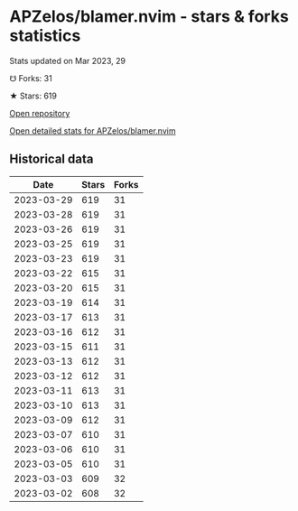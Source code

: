 # APZelos/blamer.nvim - stars & forks statistics

Stats updated on Mar 2023, 29

☋ Forks: 31

★ Stars: 619

[Open repository](https://github.com/APZelos/blamer.nvim)

[Open detailed stats for APZelos/blamer.nvim](https://reviewgithub.com/rep/APZelos/blamer.nvim)

## Historical data
| Date | Stars | Forks |
|------|-------|-------|
| 2023-03-29 | 619 | 31 | 
| 2023-03-28 | 619 | 31 | 
| 2023-03-26 | 619 | 31 | 
| 2023-03-25 | 619 | 31 | 
| 2023-03-23 | 619 | 31 | 
| 2023-03-22 | 615 | 31 | 
| 2023-03-20 | 615 | 31 | 
| 2023-03-19 | 614 | 31 | 
| 2023-03-17 | 613 | 31 | 
| 2023-03-16 | 612 | 31 | 
| 2023-03-15 | 611 | 31 | 
| 2023-03-13 | 612 | 31 | 
| 2023-03-12 | 612 | 31 | 
| 2023-03-11 | 613 | 31 | 
| 2023-03-10 | 613 | 31 | 
| 2023-03-09 | 612 | 31 | 
| 2023-03-07 | 610 | 31 | 
| 2023-03-06 | 610 | 31 | 
| 2023-03-05 | 610 | 31 | 
| 2023-03-03 | 609 | 32 | 
| 2023-03-02 | 608 | 32 | 

